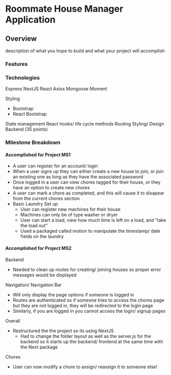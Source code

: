 
# Roommate House Manager Application 

## Overview 
description of what you hope to build and what your project will accomplish

### Features


### Technologies
Express
NextJS
React
Axios
Mongoose
Moment

Styling
- Bootstrap
- React Bootstrap

State management
React hooks/ life cycle methods
Routing
Styling/ Design
Backend (35 points)

### Milestone Breakdown
#### Accomplished for Project MS1
- A user can register for an account/ login
- When a user signs up they can either create a new house to join, or join an existing one as long as they have the associated password 
- Once logged in a user can view chores tagged for their house, or they have an option to create new chores
- A user can mark a chore as completed, and this will cause it to disapear from the current chores section
- Basic Laundry Set up
  - User can register new machines for their house
  - Machines can only be of type washer or dryer
  - User can start a load, view how much time is left on a load, and "take the load out" 
  - Used a packaged called motion to manipulate the timestamp/ date fields on the laundry


#### Accomplished for Project MS2
Backend
- Needed to clean up routes for creating/ joining houses so proper error messages would be displayed

Navigation/ Navigation Bar
- Will only display the page options if someone is logged in
- Routes are authenticated so if someone tries to access the chores page but they are not logged in, they will be redirected to the login page
- Similarly, if you are logged in you cannot access the login/ signup pages

Overall
- Restructured the the project so its using NextJS
  - Had to change the folder layout as well as the server.js for the backend so it starts up the backend/ frontend at the same time with the Next package

Chores
- User can now modify a chore to assign/ reassign it to someone else!
